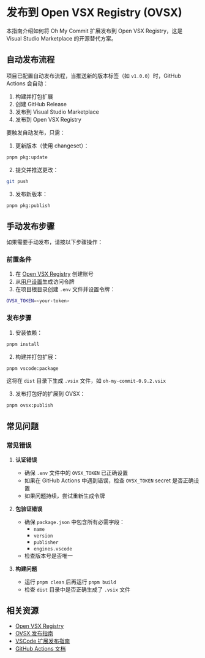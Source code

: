 # 发布到 Open VSX Registry (OVSX)

本指南介绍如何将 Oh My Commit 扩展发布到 Open VSX Registry，这是 Visual Studio Marketplace 的开源替代方案。

## 自动发布流程

项目已配置自动发布流程，当推送新的版本标签（如 `v1.0.0`）时，GitHub Actions 会自动：

1. 构建并打包扩展
2. 创建 GitHub Release
3. 发布到 Visual Studio Marketplace
4. 发布到 Open VSX Registry

要触发自动发布，只需：

1. 更新版本（使用 changeset）：
```bash
pnpm pkg:update
```

2. 提交并推送更改：
```bash
git push
```

3. 发布新版本：
```bash
pnpm pkg:publish
```

## 手动发布步骤

如果需要手动发布，请按以下步骤操作：

### 前置条件

1. 在 [Open VSX Registry](https://open-vsx.org/) 创建账号
2. 从[用户设置](https://open-vsx.org/user-settings/tokens)生成访问令牌
3. 在项目根目录创建 `.env` 文件并设置令牌：
```bash
OVSX_TOKEN=<your-token>
```

### 发布步骤

1. 安装依赖：
```bash
pnpm install
```

2. 构建并打包扩展：
```bash
pnpm vscode:package
```
这将在 `dist` 目录下生成 `.vsix` 文件，如 `oh-my-commit-0.9.2.vsix`

3. 发布打包好的扩展到 OVSX：
```bash
pnpm ovsx:publish
```

## 常见问题

### 常见错误

1. **认证错误**
   - 确保 `.env` 文件中的 `OVSX_TOKEN` 已正确设置
   - 如果在 GitHub Actions 中遇到错误，检查 `OVSX_TOKEN` secret 是否正确设置
   - 如果问题持续，尝试重新生成令牌

2. **包验证错误**
   - 确保 `package.json` 中包含所有必需字段：
     - `name`
     - `version`
     - `publisher`
     - `engines.vscode`
   - 检查版本号是否唯一

3. **构建问题**
   - 运行 `pnpm clean` 后再运行 `pnpm build`
   - 检查 `dist` 目录中是否正确生成了 `.vsix` 文件

## 相关资源

- [Open VSX Registry](https://open-vsx.org/)
- [OVSX 发布指南](https://github.com/eclipse/openvsx/wiki/Publishing-Extensions)
- [VSCode 扩展发布指南](https://code.visualstudio.com/api/working-with-extensions/publishing-extension)
- [GitHub Actions 文档](https://docs.github.com/cn/actions)
